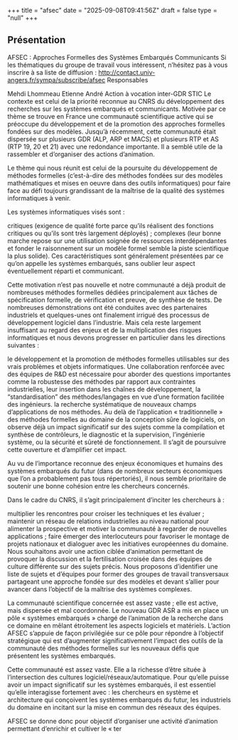 +++
title = "afsec"
date = "2025-09-08T09:41:56Z"
draft = false
type = "null"
+++

## Présentation

AFSEC : Approches Formelles des Systèmes Embarqués Communicants
Si les thématiques du groupe de travail vous intéressent, n’hésitez pas à vous inscrire à sa liste de diffusion : http://contact.univ-angers.fr/sympa/subscribe/afsec
Responsables

Mehdi Lhommeau
Etienne André
Action à vocation inter-GDR STIC
Le contexte est celui de la priorité reconnue au CNRS du développement des recherches sur les systèmes embarqués et communicants. Motivée par ce thème se trouve en France une communauté scientifique active qui se préoccupe du développement et de la promotion des approches formelles fondées sur des modèles. Jusqu’à récemment, cette communauté était dispersée sur plusieurs GDR (ALP, ARP et MACS) et plusieurs RTP et AS (RTP 19, 20 et 21) avec une redondance importante. Il a semblé utile de la rassembler et d’organiser des actions d’animation.

Le thème qui nous réunit est celui de la poursuite du développement de méthodes formelles (c’est-à-dire des méthodes fondées sur des modèles mathématiques et mises en oeuvre dans des outils informatiques) pour faire face au défi toujours grandissant de la maîtrise de la qualité des systèmes informatiques à venir.

Les systèmes informatiques visés sont :

critiques (exigence de qualité forte parce qu’ils réalisent des fonctions critiques ou qu’ils sont très largement déployés) ;
complexes (leur bonne marche repose sur une utilisation soignée de ressources interdépendantes et fonder le raisonnement sur un modèle formel semble la piste scientifique la plus solide).
Ces caractéristiques sont généralement présentées par ce qu’on appelle les systèmes embarqués, sans oublier leur aspect éventuellement réparti et communicant.

Cette motivation n’est pas nouvelle et notre communauté a déjà produit de nombreuses méthodes formelles dédiées principalement aux tâches de spécification formelle, de vérification et preuve, de synthèse de tests. De nombreuses démonstrations ont été conduites avec des partenaires industriels et quelques-unes ont finalement irrigué des processus de développement logiciel dans l’industrie. Mais cela reste largement insuffisant au regard des enjeux et de la multiplication des risques informatiques et nous devons progresser en particulier dans les directions suivantes :

le développement et la promotion de méthodes formelles utilisables sur des vrais problèmes et objets informatiques. Une collaboration renforcée avec des équipes de R&D est nécessaire pour aborder des questions importantes comme la robustesse des méthodes par rapport aux contraintes industrielles, leur insertion dans les chaînes de développement, la “standardisation” des méthodes/langages en vue d’une formation facilitée des ingénieurs.
la recherche systématique de nouveaux champs d’applications de nos méthodes. Au delà de l’application « traditionnelle » des méthodes formelles au domaine de la conception sûre de logiciels, on observe déjà un impact significatif sur des sujets comme la compilation et synthèse de contrôleurs, le diagnostic et la supervision, l’ingénierie système, ou la sécurité et sûreté de fonctionnement. Il s’agit de poursuivre cette ouverture et d’amplifier cet impact.

Au vu de l’importance reconnue des enjeux économiques et humains des systèmes embarqués du futur (dans de nombreux secteurs économiques que l’on a probablement pas tous répertoriés), il nous semble prioritaire de soutenir une bonne cohésion entre les chercheurs concernés.

Dans le cadre du CNRS, il s’agit principalement d’inciter les chercheurs à :

multiplier les rencontres pour croiser les techniques et les évaluer ;
maintenir un réseau de relations industrielles au niveau national pour alimenter la prospective et motiver la communauté à regarder de nouvelles applications ;
faire émerger des interlocuteurs pour favoriser le montage de projets nationaux et dialoguer avec les initiatives européennes du domaine.
Nous souhaitons avoir une action ciblée d’animation permettant de provoquer la discussion et la fertilisation croisée dans des équipes de culture différente sur des sujets précis. Nous proposons d’identifier une liste de sujets et d’équipes pour former des groupes de travail transversaux partageant une approche fondée sur des modèles et devant s’allier pour avancer dans l’objectif de la maîtrise des systèmes complexes.

La communauté scientifique concernée est assez vaste ; elle est active, mais dispersée et mal coordonnée. Le nouveau GDR ASR a mis en place un pôle « systèmes embarqués » chargé de l’animation de la recherche dans ce domaine en mêlant étroitement les aspects logiciels et matériels. L’action AFSEC s’appuie de façon privilégiée sur ce pôle pour répondre à l’objectif stratégique qui est d’augmenter significativement l’impact des outils de la communauté des méthodes formelles sur les nouveaux défis que présentent les systèmes embarqués.

Cette communauté est assez vaste. Elle a la richesse d’être située à l’intersection des cultures logiciel/réseaux/automatique. Pour qu’elle puisse avoir un impact significatif sur les systèmes embarqués, il est essentiel qu’elle interagisse fortement avec :
les chercheurs en système et architecture qui conçoivent les systèmes embarqués du futur,
les industriels du domaine en incitant sur la mise en commun des réseaux des équipes.

AFSEC se donne donc pour objectif d’organiser une activité d’animation permettant d’enrichir et cultiver le « ter